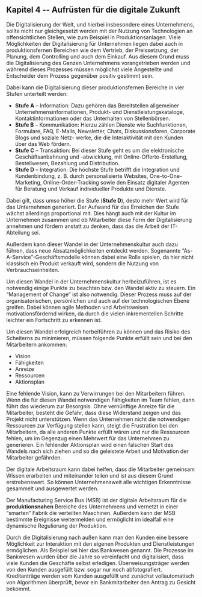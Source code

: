 ## Kapitel 4 -- Aufrüsten für die digitale Zukunft

Die Digitalisierung der Welt, und hierbei insbesondere eines Unternehmens, sollte nicht nur gleichgesetzt werden mit der Nutzung von Technologien an offensichtlichen Stellen, wie zum Beispiel in Produktionsanlagen. Viele Möglichkeiten der Digitalisierung für Unternehmen liegen dabei auch in produktionsfernen Bereichen wie dem Vertrieb, der Preissetzung, der Planung, dem Controlling und auch dem Einkauf. Aus diesem Grund muss die Digitalisierung des Ganzen Unternehmens vorangetrieben werden und während dieses Prozesses müssen möglichst viele Angestellte und Entscheider dem Prozess gegenüber positiv gestimmt sein.


Dabei kann die Digitalisierung dieser produktionsfernen Bereiche in vier Stufen unterteilt werden:

+ **Stufe A** – Information: Dazu gehören das Bereitstellen allgemeiner Unternehmensinformationen, Produkt- und Dienstleistungskataloge, Kontaktinformationen oder das Unterhalten von Stellenbörsen.
+ **Stufe B** – Kommunikation: Hierzu zählen Dienste wie Suchfunktionen, Formulare,
FAQ, E-Mails, Newsletter, Chats, Diskussionsforen, Corporate Blogs und soziale Netz-
werke, die die Interaktivität mit den Kunden über das Web fördern.
+ **Stufe C** – Transaktion: Bei dieser Stufe geht es um die elektronische Geschäftsanbahnung und -abwicklung, mit Online-Offerte-Erstellung, Bestellwesen, Bezahlung und Distribution.
+ **Stufe D** – Integration: Die höchste Stufe betrifft die Integration und Kundenbindung, z. B. durch personalisierte Websites, One-to-One-Marketing, Online-Order-Tracking sowie den Einsatz digitaler Agenten für Beratung und Verkauf individueller Produkte und Dienste.


Dabei gilt, dass umso höher die Stufe (**Stufe D**), desto mehr Wert wird für das Unternehmen generiert. Der Aufwand für das Erreichen der Stufe wächst allerdings proportional mit. Dies hängt auch mit der Kultur im Unternehmen zusammen und ob Mitarbeiter diese Form der Digitalisierung annehmen und fördern anstatt zu denken, dass das die Arbeit der IT-Abteilung sei. 


Außerdem kann dieser Wandel in der Unternehmenskultur auch dazu führen, dass neue Absatzmöglichkeiten entdeckt werden. Sogenannte “As-A-Service”-Geschäftsmodelle können dabei eine Rolle spielen, da hier nicht klassisch ein Produkt verkauft wird, sondern die Nutzung von Verbrauchseinheiten.


Um diesen Wandel in der Unternehmenskultur herbeizuführen, ist es notwendig einige Punkte zu beachten bzw. den Wandel aktiv zu steuern. Ein “Management of Change” ist also notwendig. Dieser Prozess muss auf der organisatorischen, persönlichen und auch auf der technologischen Ebene greifen. Dabei können agile Methoden und Arbeitsweisen motivationsfördernd wirken, da durch die vielen inkrementellen Schritte leichter ein Fortschritt zu erkennen ist. 


Um diesen Wandel erfolgreich herbeiführen zu können und das Risiko des Scheiterns zu minimieren, müssen folgende Punkte erfüllt sein und bei den Mitarbeitern ankommen:

+ Vision
+ Fähigkeiten
+ Anreize
+ Ressourcen
+ Aktionsplan

Eine fehlende Vision, kann zu Verwirrungen bei den Mitarbeitern führen. Wenn die für diesen Wandel notwendigen Fähigkeiten im Team fehlen, dann führt das wiederum zur Besorgnis. Ohne vernünftige Anreize für die Mitarbeiter, besteht die Gefahr, dass diese Widerstand zeigen und das Projekt nicht unterstützen. Wenn das Unternehmen nicht die notwendigen Ressourcen zur Verfügung stellen kann, steigt die Frustration bei den Mitarbeitern, da alle anderen Punkte erfüllt wären und nur die Ressourcen fehlen, um im Gegenzug einen Mehrwert für das Unternehmen zu generieren.  Ein fehlender Aktionsplan wird einen falschen Start des Wandels nach sich ziehen und so die geleistete Arbeit und Motivation der Mitarbeiter gefährden. 


Der digitale Arbeitsraum kann dabei helfen, dass die Mitarbeiter gemeinsam Wissen erarbeiten und miteinander teilen und ist aus diesem Grund erstrebenswert. So können Unternehmensweit alle wichtigen Erkenntnisse gesammelt und ausgewertet werden.


Der  Manufacturing Service Bus (MSB) ist der digitale Arbeitsraum für die **produktionsnahen** Bereiche des Unternehmens und vernetzt in einer “smarten” Fabrik die verteilten Maschinen. Außerdem kann der MSB bestimmte Ereignisse weitermelden und ermöglicht im idealfall eine dynamische Regulierung der Produktion.


Durch die Digitalisierung nach außen kann man den Kunden eine bessere Möglichkeit zur Interaktion mit den eigenen Produkten und Dienstleistungen ermöglichen. Als Beispiel sei hier das Bankwesen genannt. Die Prozesse im Bankwesen wurden über die Jahre so vereinfacht und digitalisiert, dass viele Kunden die Geschäfte selbst erledigen. Überweisungsträger werden von den Kunden ausgefüllt bzw. sogar nur noch abfotografiert. Kreditanträge werden vom Kunden ausgefüllt und zunächst vollautomatisch von Algorithmen überprüft, bevor ein Bankmitarbeiter den Antrag zu Gesicht bekommt.

